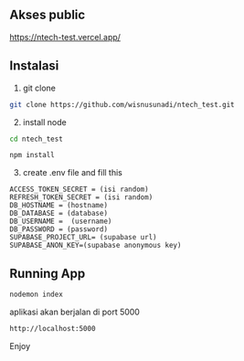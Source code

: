 ## Akses public
https://ntech-test.vercel.app/


## Instalasi

1. git clone 
```bash
git clone https://github.com/wisnusunadi/ntech_test.git
```


2. install node
```bash
cd ntech_test
```

```bash
npm install
```

3. create .env file and fill this

```
ACCESS_TOKEN_SECRET = (isi random)
REFRESH_TOKEN_SECRET = (isi random)
DB_HOSTNAME = (hostname)
DB_DATABASE = (database)
DB_USERNAME =  (username)
DB_PASSWORD = (password)
SUPABASE_PROJECT_URL= (supabase url)
SUPABASE_ANON_KEY=(supabase anonymous key)
```
## Running App
```bash
nodemon index
```

aplikasi akan berjalan di port 5000 
```bash
http://localhost:5000
```

Enjoy
